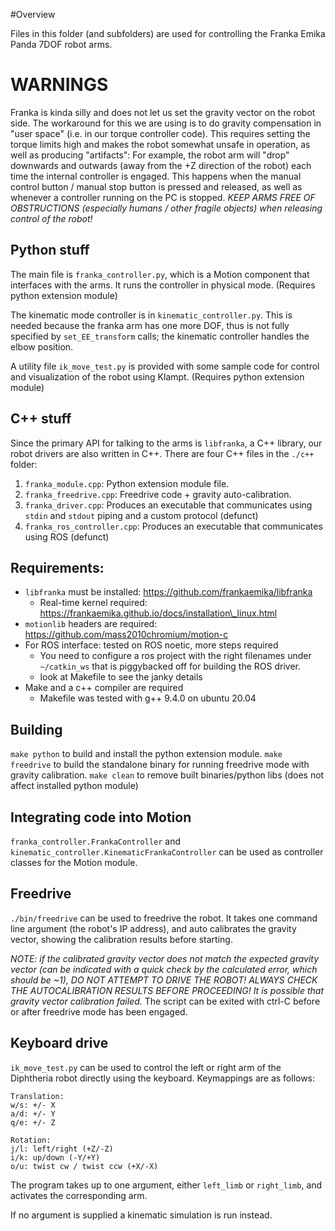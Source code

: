#Overview

Files in this folder (and subfolders) are used for controlling the Franka Emika Panda 7DOF robot arms.

# WARNINGS

Franka is kinda silly and does not let us set the gravity vector on the robot side.
The workaround for this we are using is to do gravity compensation in "user space" (i.e. in our torque controller code).
This requires setting the torque limits high and makes the robot somewhat unsafe in operation, as well as producing "artifacts":
For example, the robot arm will "drop" downwards and outwards (away from the +Z direction of the robot) each time the internal controller is engaged.
This happens when the manual control button / manual stop button is pressed and released, as well as whenever a controller running on the PC is stopped.
*KEEP ARMS FREE OF OBSTRUCTIONS (especially humans / other fragile objects) when releasing control of the robot!*

## Python stuff

The main file is `franka_controller.py`, which is a Motion component that interfaces with the arms. It runs the controller in physical mode. (Requires python extension module)

The kinematic mode controller is in `kinematic_controller.py`. This is needed because the franka arm has one more DOF, thus is not fully specified by `set_EE_transform` calls; the kinematic controller handles the elbow position.

A utility file `ik_move_test.py` is provided with some sample code for control and visualization of the robot using Klampt. (Requires python extension module)

## C++ stuff

Since the primary API for talking to the arms is `libfranka`, a C++ library, our robot drivers are also written in C++. There are four C++ files in the `./c++` folder:

1) `franka_module.cpp`: Python extension module file.
2) `franka_freedrive.cpp`: Freedrive code + gravity auto-calibration.
3) `franka_driver.cpp`: Produces an executable that communicates using `stdin` and `stdout` piping and a custom protocol (defunct)
4) `franka_ros_controller.cpp`: Produces an executable that communicates using ROS (defunct)

## Requirements:

- `libfranka` must be installed: https://github.com/frankaemika/libfranka
    - Real-time kernel required: https://frankaemika.github.io/docs/installation\_linux.html
- `motionlib` headers are required: https://github.com/mass2010chromium/motion-c
- For ROS interface: tested on ROS noetic, more steps required
    - You need to configure a ros project with the right filenames under `~/catkin_ws` that is piggybacked off for building the ROS driver.
    - look at Makefile to see the janky details
- Make and a c++ compiler are required
    - Makefile was tested with g++ 9.4.0 on ubuntu 20.04

## Building

`make python` to build and install the python extension module.
`make freedrive` to build the standalone binary for running freedrive mode with gravity calibration.
`make clean` to remove built binaries/python libs (does not affect installed python module)

## Integrating code into Motion

`franka_controller.FrankaController` and `kinematic_controller.KinematicFrankaController` can be used as controller classes for the Motion module.

## Freedrive

`./bin/freedrive` can be used to freedrive the robot. It takes one command line argument (the robot's IP address), and auto calibrates the gravity vector, showing the calibration results before starting.

*NOTE: if the calibrated gravity vector does not match the expected gravity vector (can be indicated with a quick check by the calculated error, which should be ~1), DO NOT ATTEMPT TO DRIVE THE ROBOT! ALWAYS CHECK THE AUTOCALIBRATION RESULTS BEFORE PROCEEDING! It is possible that gravity vector calibration failed.* The script can be exited with ctrl-C before or after freedrive mode has been engaged.

## Keyboard drive

`ik_move_test.py` can be used to control the left or right arm of the Diphtheria robot directly using the keyboard. Keymappings are as follows:

```
Translation:
w/s: +/- X
a/d: +/- Y
q/e: +/- Z

Rotation:
j/l: left/right (+Z/-Z)
i/k: up/down (-Y/+Y)
o/u: twist cw / twist ccw (+X/-X)
```

The program takes up to one argument, either `left_limb` or `right_limb`, and activates the corresponding arm.

If no argument is supplied a kinematic simulation is run instead.
